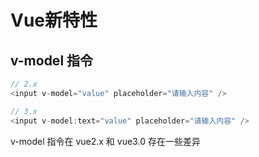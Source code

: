 # Vue新特性

## v-model 指令

``` js
// 2.x
<input v-model="value" placeholder="请输入内容" />

// 3.x
<input v-model:text="value" placeholder="请输入内容" />

```

v-model 指令在 vue2.x 和 vue3.0 存在一些差异
